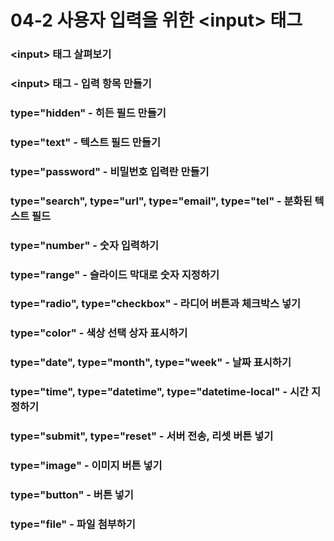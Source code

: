 # 04-2 사용자 입력을 위한 &lt;input&gt; 태그

### &lt;input&gt; 태그 살펴보기

### &lt;input&gt; 태그 - 입력 항목 만들기

### type="hidden" - 히든 필드 만들기

### type="text" - 텍스트 필드 만들기

### type="password" - 비밀번호 입력란 만들기

### type="search", type="url", type="email", type="tel" - 분화된 텍스트 필드

### type="number" - 숫자 입력하기

### type="range" - 슬라이드 막대로 숫자 지정하기

### type="radio", type="checkbox" - 라디어 버튼과 체크박스 넣기

### type="color" - 색상 선택 상자 표시하기

### type="date", type="month", type="week" - 날짜 표시하기

### type="time", type="datetime", type="datetime-local" - 시간 지정하기

### type="submit", type="reset" - 서버 전송, 리셋 버튼 넣기

### type="image" - 이미지 버튼 넣기

### type="button" - 버튼 넣기

### type="file" - 파일 첨부하기



